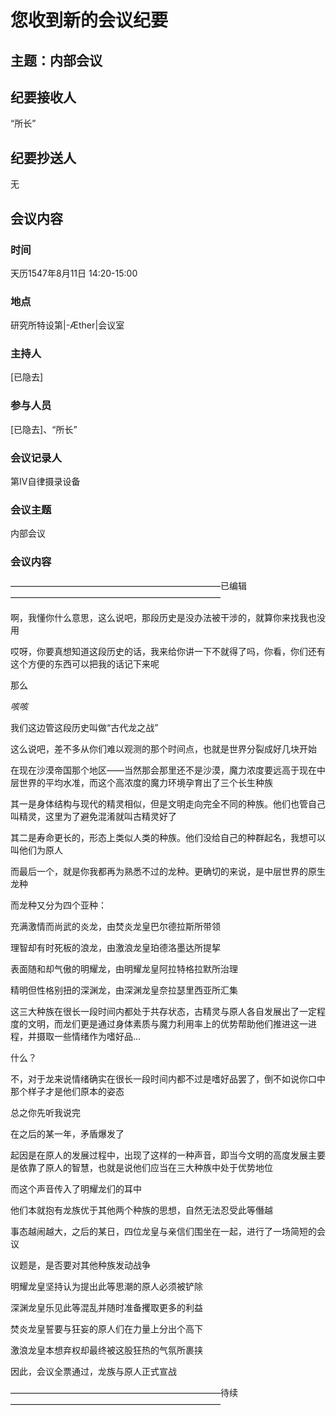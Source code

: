 # 您收到新的会议纪要

## 主题：内部会议

## 纪要接收人

“所长”

## 纪要抄送人

无

## 会议内容

### 时间

天历1547年8月11日  14:20-15:00

### 地点

研究所特设第|-Æther|会议室

### 主持人

[已隐去]

### 参与人员

[已隐去]、“所长”

### 会议记录人

第IV自律摄录设备

### 会议主题

内部会议

### 会议内容

————————————————————————已编辑————————————————————————

啊，我懂你什么意思，这么说吧，那段历史是没办法被干涉的，就算你来找我也没用

哎呀，你要真想知道这段历史的话，我来给你讲一下不就得了吗，你看，你们还有这个方便的东西可以把我的话记下来呢

那么

*咳咳*

我们这边管这段历史叫做“古代龙之战”

这么说吧，差不多从你们难以观测的那个时间点，也就是世界分裂成好几块开始

在现在沙漠帝国那个地区——当然那会那里还不是沙漠，魔力浓度要远高于现在中层世界的平均水准，而这个高浓度的魔力环境孕育出了三个长生种族

其一是身体结构与现代的精灵相似，但是文明走向完全不同的种族。他们也管自己叫精灵，这里为了避免混淆就叫古精灵好了

其二是寿命更长的，形态上类似人类的种族。他们没给自己的种群起名，我想可以叫他们为原人

而最后一个，就是你我都再为熟悉不过的龙种。更确切的来说，是中层世界的原生龙种

而龙种又分为四个亚种：

充满激情而尚武的炎龙，由焚炎龙皇巴尔德拉斯所带领

理智却有时死板的浪龙，由激浪龙皇珀德洛墨达所提挈

表面随和却气傲的明耀龙，由明耀龙皇阿拉特格拉默所治理

精明但性格别扭的深渊龙，由深渊龙皇奈拉瑟里西亚所汇集

这三大种族在很长一段时间内都处于共存状态，古精灵与原人各自发展出了一定程度的文明，而龙们更是通过身体素质与魔力利用率上的优势帮助他们推进这一进程，并摄取一些情绪作为嗜好品...

什么？

不，对于龙来说情绪确实在很长一段时间内都不过是嗜好品罢了，倒不如说你口中那个样子才是他们原本的姿态

总之你先听我说完

在之后的某一年，矛盾爆发了

起因是在原人的发展过程中，出现了这样的一种声音，即当今文明的高度发展主要是依靠了原人的智慧，也就是说他们应当在三大种族中处于优势地位

而这个声音传入了明耀龙们的耳中

他们本就抱有龙族优于其他两个种族的思想，自然无法忍受此等僭越

事态越闹越大，之后的某日，四位龙皇与亲信们围坐在一起，进行了一场简短的会议

议题是，是否要对其他种族发动战争

明耀龙皇坚持认为提出此等思潮的原人必须被铲除

深渊龙皇乐见此等混乱并随时准备攫取更多的利益

焚炎龙皇誓要与狂妄的原人们在力量上分出个高下

激浪龙皇本想弃权却最终被这股狂热的气氛所裹挟

因此，会议全票通过，龙族与原人正式宣战

————————————————————————待续————————————————————————